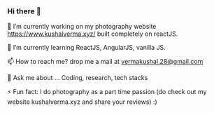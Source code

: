 ### Hi there 👋


 🔭 I’m currently working on my photography website https://www.kushalverma.xyz/ built completely on reactJS.
 
 
 🌱 I’m currently learning ReactJS, AngularJS, vanilla JS.
 
 
 📫 How to reach me? drop me a mail at vermakushal.28@gmail.com
 
 
 💬 Ask me about ... Coding, research, tech stacks
 
 
 ⚡ Fun fact: I do photography as a part time passion (do check out my website kushalverma.xyz and share your reviews) :)

<!--
**vkushal28/vkushal28** is a ✨ _special_ ✨ repository because its `README.md` (this file) appears on your GitHub profile.

Here are some ideas to get you started:

 🔭 I’m currently working on ... https://www.kushalverma.xyz/
 🌱 I’m currently learning ... ReactJS
- 👯 I’m looking to collaborate on ...
- 🤔 I’m looking for help with ...
- 💬 Ask me about ...
📫 How to reach me: ... drop me a mail on : vermakushal.28@gmail.com 
- 😄 Pronouns: ...
 ⚡ Fun fact: ... I do photography as a part time passion :)
-->
